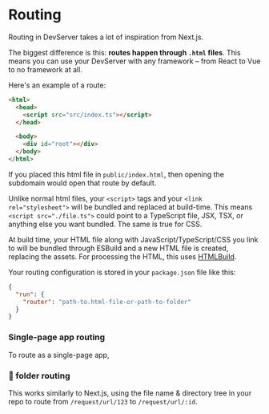 # Routing

Routing in DevServer takes a lot of inspiration from Next.js.

The biggest difference is this: <strong>routes happen through `.html` files</strong>. This means you can use your DevServer with any framework – from React to Vue to no framework at all.

Here's an example of a route:

```html
<html>
  <head>
    <script src="src/index.ts"></script>
  </head>

  <body>
    <div id="root"></div>
  </body>
</html>
```

If you placed this html file in `public/index.html`, then opening the subdomain would open that route by default.

Unlike normal html files, your `<script>` tags and your `<link rel="stylesheet">` will be bundled and replaced at build-time. This means `<script src="./file.ts">` could point to a TypeScript file, JSX, TSX, or anything else you want bundled. The same is true for CSS.

At build time, your HTML file along with JavaScript/TypeScript/CSS you link to will be bundled through ESBuild and a new HTML file is created, replacing the assets. For processing the HTML, this uses [HTMLBuild](https://github.com/jarred-sumner/htmlbuild).

Your routing configuration is stored in your `package.json` file like this:

```json
{
  "run": {
    "router": "path-to.html-file-or-path-to-folder"
  }
}
```

### Single-page app routing

To route as a single-page app,

### 📁 folder routing

This works similarly to Next.js, using the file name &amp;
directory tree in your repo to route from `/request/url/123` to
`/request/url/:id`.
